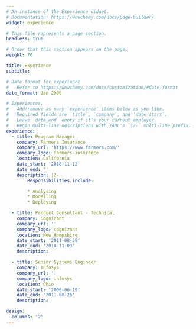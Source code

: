 ```yaml
---
# An instance of the Experience widget.
# Documentation: https://wowchemy.com/docs/page-builder/
widget: experience

# This file represents a page section.
headless: true

# Order that this section appears on the page.
weight: 70

title: Experience
subtitle:

# Date format for experience
#   Refer to https://wowchemy.com/docs/customization/#date-format
date_format: Jan 2006

# Experiences.
#   Add/remove as many `experience` items below as you like.
#   Required fields are `title`, `company`, and `date_start`.
#   Leave `date_end` empty if it's your current employer.
#   Begin multi-line descriptions with YAML's `|2-` multi-line prefix.
experience:
  - title: Program Manager
    company: Farmers Insurance
    company_url: 'https://www.farmers.com/'
    company_logo: farmers-insurance
    location: California
    date_start: '2018-11-12'
    date_end: ''
    description: |2-
        Responsibilities include:

        * Analysing
        * Modelling
        * Deploying

  - title: Product Consultant - Technical
    company: Cognizant
    company_url: ''
    company_logo: cognizant
    location: New Hampshire
    date_start: '2011-08-29'
    date_end: '2018-11-09'
    description:

  - title: Senior Systems Engineer
    company: Infosys
    company_url: ''
    company_logo: infosys
    location: Ohio
    date_start: '2006-06-19'
    date_end: '2011-08-26'
    description:  

design:
  columns: '2'
---
```

